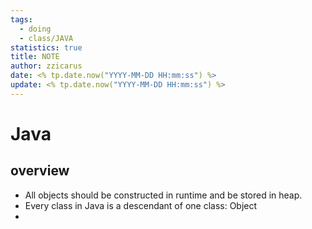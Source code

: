 ```yaml
---
tags:
  - doing
  - class/JAVA
statistics: true
title: NOTE
author: zzicarus
date: <% tp.date.now("YYYY-MM-DD HH:mm:ss") %>
update: <% tp.date.now("YYYY-MM-DD HH:mm:ss") %>
---
```

# Java
## overview
- All objects should be constructed in runtime and be stored in heap.
- Every class in Java is a descendant of one class: Object
- 
